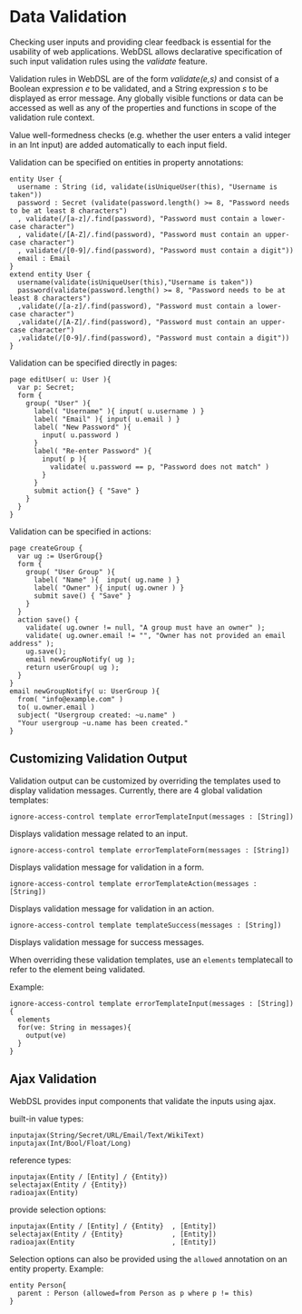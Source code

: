 # Data Validation

Checking user inputs and providing clear feedback is essential for the usability of web applications. WebDSL allows declarative specification of such input validation rules using the *validate* feature.

Validation rules in WebDSL are of the form *validate(e,s)* and consist of a Boolean expression *e* to be validated, and a String expression *s* to be displayed as error message. Any globally visible functions or data can be accessed as well as any of the properties and functions in scope of the validation rule context. 

Value well-formedness checks (e.g. whether the user enters a valid integer in an Int input) are added automatically to each input field.

Validation can be specified on entities in property annotations:

    entity User { 
      username : String (id, validate(isUniqueUser(this), "Username is taken")) 
      password : Secret (validate(password.length() >= 8, "Password needs to be at least 8 characters") 
      , validate(/[a-z]/.find(password), "Password must contain a lower-case character") 
      , validate(/[A-Z]/.find(password), "Password must contain an upper-case character") 
      , validate(/[0-9]/.find(password), "Password must contain a digit"))
      email : Email
    } 
    extend entity User { 
      username(validate(isUniqueUser(this),"Username is taken")) 
      password(validate(password.length() >= 8, "Password needs to be at least 8 characters") 
      ,validate(/[a-z]/.find(password), "Password must contain a lower-case character") 
      ,validate(/[A-Z]/.find(password), "Password must contain an upper-case character") 
      ,validate(/[0-9]/.find(password), "Password must contain a digit")) 
    } 

Validation can be specified directly in pages:

    page editUser( u: User ){ 
      var p: Secret; 
      form { 
        group( "User" ){ 
          label( "Username" ){ input( u.username ) } 
          label( "Email" ){ input( u.email ) } 
          label( "New Password" ){ 
            input( u.password )
          } 
          label( "Re-enter Password" ){ 
            input( p ){ 
              validate( u.password == p, "Password does not match" ) 
            } 
          } 
          submit action{} { "Save" }
        } 
      }
    }

Validation can be specified in actions:

    page createGroup { 
      var ug := UserGroup{}
      form { 
        group( "User Group" ){ 
          label( "Name" ){  input( ug.name ) } 
          label( "Owner" ){ input( ug.owner ) } 
          submit save() { "Save" }
        }
      }
      action save() {
        validate( ug.owner != null, "A group must have an owner" );
        validate( ug.owner.email != "", "Owner has not provided an email address" ); 
        ug.save();
        email newGroupNotify( ug );
        return userGroup( ug );
      }
    }
    email newGroupNotify( u: UserGroup ){
      from( "info@example.com" )
      to( u.owner.email )
      subject( "Usergroup created: ~u.name" )
      "Your usergroup ~u.name has been created."
    }

## Customizing Validation Output

Validation output can be customized by overriding the templates used to display validation messages. Currently, there are 4 global validation templates:

    ignore-access-control template errorTemplateInput(messages : [String])

Displays validation message related to an input.  

    ignore-access-control template errorTemplateForm(messages : [String])

Displays validation message for validation in a form.

    ignore-access-control template errorTemplateAction(messages : [String])

Displays validation message for validation in an action.

    ignore-access-control template templateSuccess(messages : [String])

Displays validation message for success messages.

When overriding these validation templates, use an `elements` templatecall to refer to the element being validated.

Example:

    ignore-access-control template errorTemplateInput(messages : [String]){
      elements
      for(ve: String in messages){
        output(ve)
      }     
    }

## Ajax Validation

WebDSL provides input components that validate the inputs using ajax.

built-in value types:

    inputajax(String/Secret/URL/Email/Text/WikiText)
    inputajax(Int/Bool/Float/Long)

reference types:

    inputajax(Entity / [Entity] / {Entity})
    selectajax(Entity / {Entity})
    radioajax(Entity)

provide selection options:

    inputajax(Entity / [Entity] / {Entity}  , [Entity])
    selectajax(Entity / {Entity}            , [Entity])
    radioajax(Entity                        , [Entity])

Selection options can also be provided using the `allowed` annotation on an entity property.
Example:

    entity Person{
      parent : Person (allowed=from Person as p where p != this)
    } 
